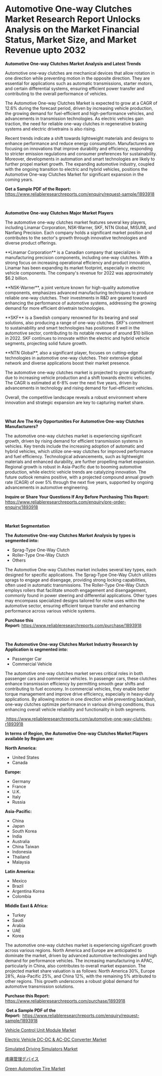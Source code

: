 <p><h1>Automotive One-way Clutches Market Research Report Unlocks Analysis on the Market Financial Status, Market Size, and Market Revenue upto 2032</h1></p><p><strong>Automotive One-way Clutches Market Analysis and Latest Trends</strong></p>
<p><p>Automotive one-way clutches are mechanical devices that allow rotation in one direction while preventing motion in the opposite direction. They are essential for applications such as automatic transmissions, starter motors, and certain differential systems, ensuring efficient power transfer and contributing to the overall performance of vehicles.</p><p>The Automotive One-way Clutches Market is expected to grow at a CAGR of 12.6% during the forecast period, driven by increasing vehicle production, the growing demand for fuel-efficient and high-performance vehicles, and advancements in transmission technologies. As electric vehicles gain traction, the need for reliable one-way clutches in regenerative braking systems and electric drivetrains is also rising.</p><p>Recent trends indicate a shift towards lightweight materials and designs to enhance performance and reduce energy consumption. Manufacturers are focusing on innovations that improve durability and efficiency, responding to stricter emission regulations and consumer preferences for sustainability. Moreover, developments in automation and smart technologies are likely to further propel market growth. The expanding automotive industry, coupled with the ongoing transition to electric and hybrid vehicles, positions the Automotive One-way Clutches Market for significant expansion in the coming years.</p></p>
<p><strong>Get a Sample PDF of the Report:&nbsp;</strong> <a href="https://www.reliableresearchreports.com/enquiry/request-sample/1893918?utm_campaign=48&utm_medium=2&utm_source=Github&utm_content=ia&utm_term=31032025&utm_id=automotive-one-way-clutches">https://www.reliableresearchreports.com/enquiry/request-sample/1893918</a></p>
<p>&nbsp;</p>
<p><strong>Automotive One-way Clutches Major Market Players</strong></p>
<p><p>The automotive one-way clutches market features several key players, including Linamar Corporation, NSK-Warner, SKF, NTN Global, MISUMI, and Nanfang Precision. Each company holds a significant market position and contributes to the sector's growth through innovative technologies and diverse product offerings.</p><p>**Linamar Corporation** is a Canadian company that specializes in manufacturing precision components, including one-way clutches. With a strong focus on increasing operational efficiency and product innovation, Linamar has been expanding its market footprint, especially in electric vehicle components. The company's revenue for 2022 was approximately $6.2 billion. </p><p>**NSK-Warner**, a joint venture known for high-quality automotive components, emphasizes advanced manufacturing techniques to produce reliable one-way clutches. Their investments in R&D are geared toward enhancing the performance of automotive systems, addressing the growing demand for more efficient drivetrain technologies.</p><p>**SKF** is a Swedish company renowned for its bearing and seal solutions, also producing a range of one-way clutches. SKF's commitment to sustainability and smart technologies has positioned it well in the automotive sector, contributing to its notable revenue of around $10 billion in 2022. SKF continues to innovate within the electric and hybrid vehicle segments, projecting solid future growth.</p><p>**NTN Global**, also a significant player, focuses on cutting-edge technologies in automotive one-way clutches. Their extensive global network and diverse applications boost their market presence. </p><p>The automotive one-way clutches market is projected to grow significantly due to increasing vehicle production and a shift towards electric vehicles. The CAGR is estimated at 6-8% over the next five years, driven by advancements in technology and rising demand for fuel-efficient vehicles. </p><p>Overall, the competitive landscape reveals a robust environment where innovation and strategic expansion are key to capturing market share.</p></p>
<p>&nbsp;</p>
<p><strong>What Are The Key Opportunities For Automotive One-way Clutches Manufacturers?</strong></p>
<p><p>The automotive one-way clutches market is experiencing significant growth, driven by rising demand for efficient transmission systems in vehicles. Key trends include the increasing adoption of automatic and hybrid vehicles, which utilize one-way clutches for improved performance and fuel efficiency. Technological advancements, such as lightweight materials and enhanced durability, are further propelling market expansion. Regional growth is robust in Asia-Pacific due to booming automotive production, while electric vehicle trends are catalyzing innovation. The future outlook remains positive, with a projected compound annual growth rate (CAGR) of over 5% through the next five years, supported by ongoing advancements in automotive engineering.</p></p>
<p><strong>Inquire or Share Your Questions If Any Before Purchasing This Report:</strong> <a href="https://www.reliableresearchreports.com/enquiry/pre-order-enquiry/1893918?utm_campaign=48&utm_medium=2&utm_source=Github&utm_content=ia&utm_term=31032025&utm_id=automotive-one-way-clutches">https://www.reliableresearchreports.com/enquiry/pre-order-enquiry/1893918</a></p>
<p>&nbsp;</p>
<p><strong>Market Segmentation</strong></p>
<p><strong>The Automotive One-way Clutches Market Analysis by types is segmented into:</strong></p>
<p><ul><li>Sprag-Type One-Way Clutch</li><li>Roller-Type One-Way Clutch</li><li>Others</li></ul></p>
<p><p>The Automotive One-way Clutches market includes several key types, each designed for specific applications. The Sprag-Type One-Way Clutch utilizes sprags to engage and disengage, providing strong locking capabilities, often used in automatic transmissions. The Roller-Type One-Way Clutch employs rollers that facilitate smooth engagement and disengagement, commonly found in power steering and differential applications. Other types may encompass specialized designs tailored for niche uses within the automotive sector, ensuring efficient torque transfer and enhancing performance across various vehicle systems.</p></p>
<p><strong>Purchase this Report:&nbsp;</strong><a href="https://www.reliableresearchreports.com/purchase/1893918?utm_campaign=48&utm_medium=2&utm_source=Github&utm_content=ia&utm_term=31032025&utm_id=automotive-one-way-clutches">https://www.reliableresearchreports.com/purchase/1893918</a></p>
<p>&nbsp;</p>
<p><strong>The Automotive One-way Clutches Market Industry Research by Application is segmented into:</strong></p>
<p><ul><li>Passenger Car</li><li>Commercial Vehicle</li></ul></p>
<p><p>The automotive one-way clutches market serves critical roles in both passenger cars and commercial vehicles. In passenger cars, these clutches enhance transmission efficiency by permitting smooth gear shifts and contributing to fuel economy. In commercial vehicles, they enable better torque management and improve drive efficiency, especially in heavy-duty applications. By allowing motion in one direction while preventing backlash, one-way clutches optimize performance in various driving conditions, thus enhancing overall vehicle reliability and functionality in both segments.</p></p>
<p><a href="https://www.reliableresearchreports.com/automotive-one-way-clutches-r1893918?utm_campaign=48&utm_medium=2&utm_source=Github&utm_content=ia&utm_term=31032025&utm_id=automotive-one-way-clutches">&nbsp;https://www.reliableresearchreports.com/automotive-one-way-clutches-r1893918</a></p>
<p><strong>In terms of Region, the Automotive One-way Clutches Market Players available by Region are:</strong></p>
<p>
    <p> <strong> North America: </strong>
        <ul>
            <li>United States</li>
            <li>Canada</li>
        </ul>
        </p> 
    <p> <strong> Europe: </strong>
        <ul>
            <li>Germany</li>
            <li>France</li>
            <li>U.K.</li>
            <li>Italy</li>
            <li>Russia</li>
        </ul>
        </p> 
    <p> <strong> Asia-Pacific: </strong>
        <ul>
            <li>China</li>
            <li>Japan</li>
            <li>South Korea</li>
            <li>India</li>
            <li>Australia</li>
            <li>China Taiwan</li>
            <li>Indonesia</li>
            <li>Thailand</li>
            <li>Malaysia</li>
        </ul>
        </p> 
    <p> <strong> Latin America: </strong>
        <ul>
            <li>Mexico</li>
            <li>Brazil</li>
            <li>Argentina Korea</li>
            <li>Colombia</li>
        </ul>
        </p> 
    <p> <strong> Middle East & Africa: </strong>
        <ul>
            <li>Turkey</li>
            <li>Saudi</li>
            <li>Arabia</li>
            <li>UAE</li>
            <li>Korea</li>
        </ul>
    </p>
    </p>
<p><p>The automotive one-way clutches market is experiencing significant growth across various regions. North America and Europe are anticipated to dominate the market, driven by advanced automotive technologies and high demand for performance vehicles. The increasing manufacturing in APAC, particularly in China, also contributes to overall market expansion. The projected market share valuation is as follows: North America 30%, Europe 28%, Asia-Pacific 25%, and China 12%, with the remaining 5% attributed to other regions. This growth underscores a robust global demand for automotive transmission solutions.</p></p>
<p><strong>Purchase this Report: </strong><a href="https://www.reliableresearchreports.com/purchase/1893918?utm_campaign=48&utm_medium=2&utm_source=Github&utm_content=ia&utm_term=31032025&utm_id=automotive-one-way-clutches">https://www.reliableresearchreports.com/purchase/1893918</a></p>
<p>&nbsp;<strong>Get a Sample PDF of the Report:&nbsp;&nbsp;</strong><a href="https://www.reliableresearchreports.com/enquiry/request-sample/1893918?utm_campaign=48&utm_medium=2&utm_source=Github&utm_content=ia&utm_term=31032025&utm_id=automotive-one-way-clutches">https://www.reliableresearchreports.com/enquiry/request-sample/1893918</a></p>
<p><strong></strong></p>
<p><p><a href="https://github.com/frodanlert/Market-Research-Report-List-1/blob/main/vehicle-control-unit-module-market.md?utm_campaign=48&utm_medium=2&utm_source=Github&utm_content=ia&utm_term=31032025&utm_id=automotive-one-way-clutches">Vehicle Control Unit Module Market</a></p><p><a href="https://github.com/iperitvik8/Market-Research-Report-List-1/blob/main/electric-vehicle-dc-dc-ac-dc-converter-market.md?utm_campaign=48&utm_medium=2&utm_source=Github&utm_content=ia&utm_term=31032025&utm_id=automotive-one-way-clutches">Electric Vehicle DC-DC & AC-DC Converter Market</a></p><p><a href="https://github.com/kadutjoelly83/Market-Research-Report-List-1/blob/main/simulated-driving-simulators-market.md?utm_campaign=48&utm_medium=2&utm_source=Github&utm_content=ia&utm_term=31032025&utm_id=automotive-one-way-clutches">Simulated Driving Simulators Market</a></p><p><a href="https://github.com/lababdou/Market-Research-Report-List-7/blob/main/232398251098.md?utm_campaign=48&utm_medium=2&utm_source=Github&utm_content=ia&utm_term=31032025&utm_id=automotive-one-way-clutches">疼痛管理デバイス</a></p><p><a href="https://github.com/snaikraso/Market-Research-Report-List-1/blob/main/green-automotive-tire-market.md?utm_campaign=48&utm_medium=2&utm_source=Github&utm_content=ia&utm_term=31032025&utm_id=automotive-one-way-clutches">Green Automotive Tire Market</a></p></p>